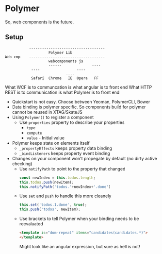 # Polymer

So, web components is the future.

## Setup

```
           -----------------------------------
                    Polymer Lib
Web cmp    -----------------------------------
                    webcomponents js     
                    ------              ----
            ----                 ----
                            ----
            Safari  Chrome   IE  Opera   FF
```

What WCF is to communcation is what angular is to front end
What HTTP REST is to communication is what Polymer is to front end

* Quickstart is not easy. Choose between Yeoman, PolymerCLI, Bower
* Data binding is polymer specific. So components build for polymer cannot be 
reused in XTAG/SkateJS
* Using `Polymer()` to register a component
    * Use `properties` property to describe your properties
        * `type`
        * `compute`
        * `value` - Initial value
* Polymer keeps state on elements itself
    * `_propertyEffects` keeps property data binding
    * `_bindListeners` keeps property event binding
* Changes on your component won't propegate by default (no dirty active checking)
    * Use `notifyPath` to point to the property that changed
      ```javascript
      const newIndex = this.todos.length;
      this.todos.push(newItem);
      this.notifyPath('todos.'+newIndex+'.done')
      ```
    * Use `set` and `push` to handle this more cleanely
      ```javascript
      this.set('todos.1.done', true);
      this.push('todos', newItem);
      ```
    * Use brackets to tell Polymer when your binding needs to be reevaluated
      ```html
      <template is="dom-repeat" items="candidates(candidates.*)">
      </template>
      ```
      Might look like an angular expression, but sure as hell is not!